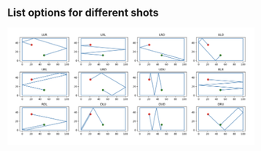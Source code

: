 
## List options for different shots

![options for shots](https://github.com/algoseer/pool-ncushion-finder/blob/master/options.png)
